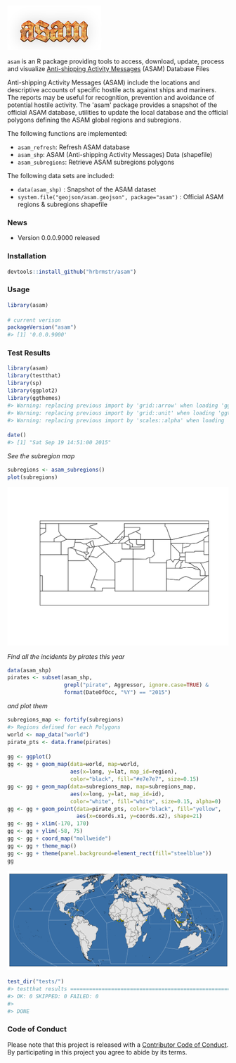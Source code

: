 <!-- README.md is generated from README.Rmd. Please edit that file -->
![](asam.png)

`asam` is an R package providing tools to access, download, update, process and visualize [Anti-shipping Activity Messages](http://msi.nga.mil/NGAPortal/MSI.portal?_nfpb=true&_pageLabel=msi_portal_page_65) (ASAM) Database Files

Anti-shipping Activity Messages (ASAM) include the locations and descriptive accounts of specific hostile acts against ships and mariners. The reports may be useful for recognition, prevention and avoidance of potential hostile activity. The 'asam' package provides a snapshot of the official ASAM database, utilities to update the local database and the official polygons defining the ASAM global regions and subregions.

The following functions are implemented:

-   `asam_refresh`: Refresh ASAM database
-   `asam_shp`: ASAM (Anti-shipping Activity Messages) Data (shapefile)
-   `asam_subregions`: Retrieve ASAM subregions polygons

The following data sets are included:

-   `data(asam_shp)` : Snapshot of the ASAM dataset
-   `system.file("geojson/asam.geojson", package="asam")` : Official ASAM regions & subregions shapefile

### News

-   Version 0.0.0.9000 released

### Installation

``` r
devtools::install_github("hrbrmstr/asam")
```

### Usage

``` r
library(asam)

# current verison
packageVersion("asam")
#> [1] '0.0.0.9000'
```

### Test Results

``` r
library(asam)
library(testthat)
library(sp)
library(ggplot2)
library(ggthemes)
#> Warning: replacing previous import by 'grid::arrow' when loading 'ggthemes'
#> Warning: replacing previous import by 'grid::unit' when loading 'ggthemes'
#> Warning: replacing previous import by 'scales::alpha' when loading 'ggthemes'

date()
#> [1] "Sat Sep 19 14:51:00 2015"
```

*See the subregion map*

``` r
subregions <- asam_subregions()
plot(subregions)
```

<img src="README-unnamed-chunk-6-1.png" title="" alt="" width="672" />

*Find all the incidents by pirates this year*

``` r
data(asam_shp)
pirates <- subset(asam_shp,
                  grepl("pirate", Aggressor, ignore.case=TRUE) &
                  format(DateOfOcc, "%Y") == "2015")
```

*and plot them*

``` r
subregions_map <- fortify(subregions)
#> Regions defined for each Polygons
world <- map_data("world")
pirate_pts <- data.frame(pirates)

gg <- ggplot()
gg <- gg + geom_map(data=world, map=world,
                    aes(x=long, y=lat, map_id=region),
                    color="black", fill="#e7e7e7", size=0.15)
gg <- gg + geom_map(data=subregions_map, map=subregions_map,
                    aes(x=long, y=lat, map_id=id),
                    color="white", fill="white", size=0.15, alpha=0)
gg <- gg + geom_point(data=pirate_pts, color="black", fill="yellow", 
                      aes(x=coords.x1, y=coords.x2), shape=21)
gg <- gg + xlim(-170, 170)
gg <- gg + ylim(-58, 75)
gg <- gg + coord_map("mollweide")
gg <- gg + theme_map()
gg <- gg + theme(panel.background=element_rect(fill="steelblue"))
gg
```

<img src="README-map-1.png" title="" alt="" width="960" />

``` r
test_dir("tests/")
#> testthat results ========================================================================================================
#> OK: 0 SKIPPED: 0 FAILED: 0
#> 
#> DONE
```

### Code of Conduct

Please note that this project is released with a [Contributor Code of Conduct](CONDUCT.md). By participating in this project you agree to abide by its terms.
